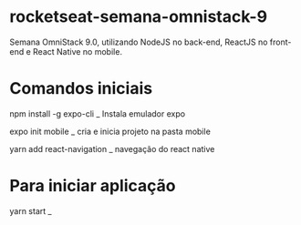 # rocketseat-semana-omnistack-9

Semana OmniStack 9.0, utilizando NodeJS no back-end, ReactJS no front-end e React Native no mobile.

# Comandos iniciais

npm install -g expo-cli \_ Instala emulador expo

expo init mobile \_ cria e inicia projeto na pasta mobile

yarn add react-navigation \_ navegação do react native

# Para iniciar aplicação

yarn start \_
